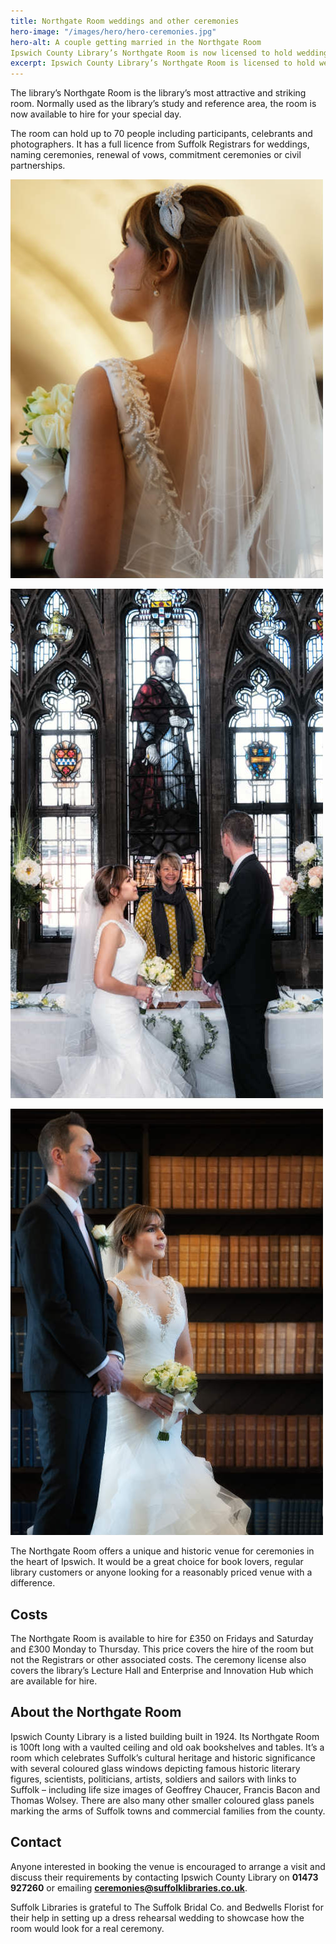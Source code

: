 ```yaml
---
title: Northgate Room weddings and other ceremonies
hero-image: "/images/hero/hero-ceremonies.jpg"
hero-alt: A couple getting married in the Northgate Room
Ipswich County Library’s Northgate Room is now licensed to hold weddings, civil ceremonies and other celebrations.
excerpt: Ipswich County Library’s Northgate Room is licensed to hold weddings, civil ceremonies and other celebrations.
---
```


The library’s Northgate Room is the library’s most attractive and striking room. Normally used as the library’s study and reference area, the room is now available to hire for your special day.

The room can hold up to 70 people including participants, celebrants and photographers. It has a full licence from Suffolk Registrars for weddings, naming ceremonies, renewal of vows, commitment ceremonies or civil partnerships.

![A woman in a wedding dress in the library.](/images/article/weddings-1.jpg)

![A couple getting married by a stain glass window.](/images/article/weddings-2.jpg)

![A wedding couple in front of a shelf of old, leather-bound books](/images/article/weddings-3.jpg)

The Northgate Room offers a unique and historic venue for ceremonies in the heart of Ipswich. It would be a great choice for book lovers, regular library customers or anyone looking for a reasonably priced venue with a difference.

## Costs

The Northgate Room is available to hire for £350 on Fridays and Saturday and £300 Monday to Thursday. This price covers the hire of the room but not the Registrars or other associated costs. The ceremony license also covers the library’s Lecture Hall and Enterprise and Innovation Hub which are available for hire.

## About the Northgate Room

Ipswich County Library is a listed building built in 1924. Its Northgate Room is 100ft long with a vaulted ceiling and old oak bookshelves and tables. It’s a room which celebrates Suffolk’s cultural heritage and historic significance with several coloured glass windows depicting famous historic literary figures, scientists, politicians, artists, soldiers and sailors with links to Suffolk – including life size images of Geoffrey Chaucer, Francis Bacon and Thomas Wolsey. There are also many other smaller coloured glass panels marking the arms of Suffolk towns and commercial families from the county.

## Contact

Anyone interested in booking the venue is encouraged to arrange a visit and discuss their requirements by contacting Ipswich County Library on **01473 927260** or emailing **ceremonies@suffolklibraries.co.uk**.

Suffolk Libraries is grateful to The Suffolk Bridal Co. and Bedwells Florist for their help in setting up a dress rehearsal wedding to showcase how the room would look for a real ceremony.
